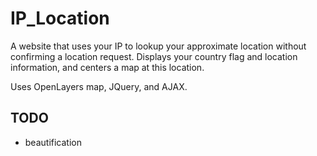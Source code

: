 # IP_Location
A website that uses your IP to lookup your approximate location without confirming a location request.
Displays your country flag and location information, and centers a map at this location.

Uses OpenLayers map, JQuery, and AJAX.

## TODO
- beautification
